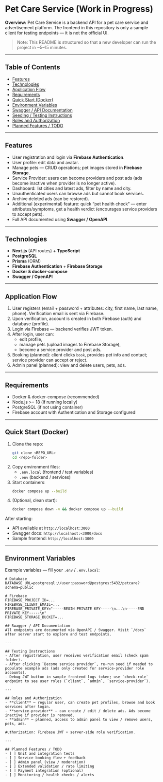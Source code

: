 # Pet Care Service (Work in Progress)

**Overview:** Pet Care Service is a backend API for a pet care service and advertisement platform. The frontend in this repository is only a sample client for testing endpoints — it is not the official UI.

> Note: This README is structured so that a new developer can run the project in ~5–15 minutes.

---

## Table of Contents
- [Features](#features)
- [Technologies](#technologies)
- [Application Flow](#application-flow)
- [Requirements](#requirements)
- [Quick Start (Docker)](#quick-start-docker)
- [Environment Variables](#environment-variables)
- [Swagger / API Documentation](#swagger--api-documentation)
- [Seeding / Testing Instructions](#seeding--testing-instructions)
- [Roles and Authorization](#roles-and-authorization)
- [Planned Features / TODO](#planned-features--todo)

---

## Features
- User registration and login via **Firebase Authentication**.
- User profile: edit data and avatar.
- Manage pets — CRUD operations; pet images stored in **Firebase Storage**.
- Service Provider: users can become providers and post ads (ads become inactive when provider is no longer active).
- Dashboard: list cities and latest ads, filter by name and city.
- Unauthenticated users can browse ads but cannot book services.
- Archive deleted ads (can be restored).
- Additional (experimental) feature: quick “pet health check” — enter attributes/symptoms, get a health verdict (encourages service providers to accept pets).
- Full API documented using **Swagger / OpenAPI**.

---

## Technologies
- **Next.js** (API routes) + **TypeScript**
- **PostgreSQL**
- **Prisma** (ORM)
- **Firebase Authentication** + **Firebase Storage**
- **Docker & docker-compose**
- **Swagger / OpenAPI**

---

## Application Flow
1. User registers (email + password + attributes: city, first name, last name, phone). Verification email is sent via Firebase.
2. Upon verification, account is created in both Firebase (auth) and database (profile).
3. Login via Firebase — backend verifies JWT token.
4. After login, user can:
   - edit profile,
   - manage pets (upload images to Firebase Storage),
   - become a service provider and post ads.
5. Booking (planned): client clicks `book`, provides pet info and contact; service provider can accept or reject.
6. Admin panel (planned): view and delete users, pets, ads.

---

## Requirements
- Docker & docker-compose (recommended)
- Node.js >= 18 (if running locally)
- PostgreSQL (if not using container)
- Firebase account with Authentication and Storage configured

---

## Quick Start (Docker)
1. Clone the repo:
   ```bash
   git clone <REPO_URL>
   cd <repo-folder>
   ```
2. Copy environment files:
   - `.env.local` (frontend / test variables)
   - `.env` (backend / services)
3. Start containers:
   ```bash
   docker compose up --build
   ```
4. (Optional, clean start):
   ```bash
   docker compose down -v && docker compose up --build
   ```

After starting:
- API available at `http://localhost:3000` 
- Swagger docs: `http://localhost:<3000/docs`
- Sample frontend: `http://localhost:3000`

---

## Environment Variables
Example variables — fill your `.env` / `.env.local`:

```
# Database
DATABASE_URL=postgresql://user:password@postgres:5432/petcare?schema=public

# Firebase
FIREBASE_PROJECT_ID=...
FIREBASE_CLIENT_EMAIL=...
FIREBASE_PRIVATE_KEY="-----BEGIN PRIVATE KEY-----\n...\n-----END PRIVATE KEY-----\n"
FIREBASE_STORAGE_BUCKET=...

## Swagger / API Documentation
All endpoints are documented via OpenAPI / Swagger. Visit `/docs` after server start to explore and test endpoints.

---

## Testing Instructions
- After registration, user receives verification email (check spam folder).
- After clicking `Become service provider`, re-run seed if needed to populate example ads (ads only created for service-provider role accounts).
- Debug JWT button in sample frontend logs token; use `check-role` endpoint to see user roles (`client`, `admin`, `service-provider`).

---

## Roles and Authorization
- **client** — regular user, can create pet profiles, browse and book services after login.
- **service-provider** — can create / edit / delete ads. Ads become inactive if provider is removed.
- **admin** — planned, access to admin panel to view / remove users, pets, ads.

Authorization: Firebase JWT + server-side role verification.

---

## Planned Features / TODO
- [ ] Unit and integration tests 
- [ ] Service booking flow + feedback
- [ ] Admin panel (view / moderation)
- [ ] Extended validation / rate limiting
- [ ] Payment integration (optional)
- [ ] Monitoring / health checks / alerts